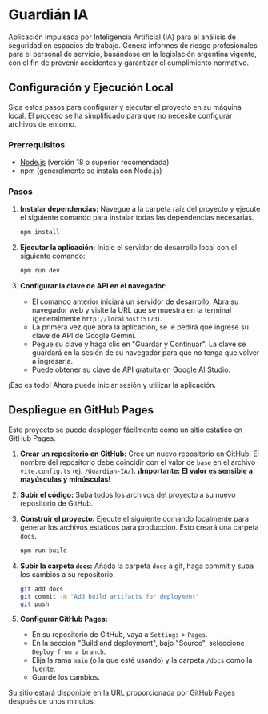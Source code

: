 # Guardián IA

Aplicación impulsada por Inteligencia Artificial (IA) para el análisis de seguridad en espacios de trabajo. Genera informes de riesgo profesionales para el personal de servicio, basándose en la legislación argentina vigente, con el fin de prevenir accidentes y garantizar el cumplimiento normativo.

## Configuración y Ejecución Local

Siga estos pasos para configurar y ejecutar el proyecto en su máquina local. El proceso se ha simplificado para que no necesite configurar archivos de entorno.

### Prerrequisitos

- [Node.js](https://nodejs.org/) (versión 18 o superior recomendada)
- npm (generalmente se instala con Node.js)

### Pasos

1.  **Instalar dependencias:**
    Navegue a la carpeta raíz del proyecto y ejecute el siguiente comando para instalar todas las dependencias necesarias.
    ```bash
    npm install
    ```

2.  **Ejecutar la aplicación:**
    Inicie el servidor de desarrollo local con el siguiente comando:
    ```bash
    npm run dev
    ```

3.  **Configurar la clave de API en el navegador:**
    -   El comando anterior iniciará un servidor de desarrollo. Abra su navegador web y visite la URL que se muestra en la terminal (generalmente `http://localhost:5173`).
    -   La primera vez que abra la aplicación, se le pedirá que ingrese su clave de API de Google Gemini.
    -   Pegue su clave y haga clic en "Guardar y Continuar". La clave se guardará en la sesión de su navegador para que no tenga que volver a ingresarla.
    -   Puede obtener su clave de API gratuita en [Google AI Studio](https://aistudio.google.com/app/apikey).

¡Eso es todo! Ahora puede iniciar sesión y utilizar la aplicación.

## Despliegue en GitHub Pages

Este proyecto se puede desplegar fácilmente como un sitio estático en GitHub Pages.

1.  **Crear un repositorio en GitHub:**
    Cree un nuevo repositorio en GitHub. El nombre del repositorio debe coincidir con el valor de `base` en el archivo `vite.config.ts` (ej. `/Guardian-IA/`). **¡Importante: El valor es sensible a mayúsculas y minúsculas!**

2.  **Subir el código:**
    Suba todos los archivos del proyecto a su nuevo repositorio de GitHub.

3.  **Construir el proyecto:**
    Ejecute el siguiente comando localmente para generar los archivos estáticos para producción. Esto creará una carpeta `docs`.
    ```bash
    npm run build
    ```

4.  **Subir la carpeta `docs`:**
    Añada la carpeta `docs` a git, haga commit y suba los cambios a su repositorio.
    ```bash
    git add docs
    git commit -m "Add build artifacts for deployment"
    git push
    ```

5.  **Configurar GitHub Pages:**
    -   En su repositorio de GitHub, vaya a `Settings` > `Pages`.
    -   En la sección "Build and deployment", bajo "Source", seleccione `Deploy from a branch`.
    -   Elija la rama `main` (o la que esté usando) y la carpeta `/docs` como la fuente.
    -   Guarde los cambios.

Su sitio estará disponible en la URL proporcionada por GitHub Pages después de unos minutos.